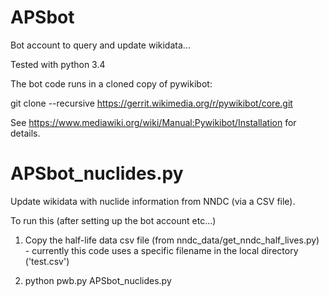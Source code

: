 # APSbot
Bot account to query and update wikidata...

Tested with python 3.4

The bot code runs in a cloned copy of pywikibot:

git clone --recursive https://gerrit.wikimedia.org/r/pywikibot/core.git

See https://www.mediawiki.org/wiki/Manual:Pywikibot/Installation
for details.

# APSbot_nuclides.py
Update wikidata with nuclide information from NNDC (via a CSV file).

To run this (after setting up the bot account etc...)

1. Copy the half-life data csv file (from nndc_data/get_nndc_half_lives.py) - currently this code uses a specific filename in the local directory ('test.csv')

2. python pwb.py APSbot_nuclides.py


